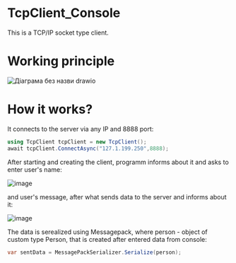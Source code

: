# TcpClient_Console
This is a TCP/IP socket type client.

# Working principle
![Діаграма без назви drawio](https://user-images.githubusercontent.com/112476754/205778038-2de736a7-ae84-4b1f-8efb-7bd89e62379a.png)

# How it works?
 It connects to the server via any IP and 8888 port:
```C#
using TcpClient tcpClient = new TcpClient();
await tcpClient.ConnectAsync("127.1.199.250",8888);
```
After starting and creating the client, programm informs about it and asks to enter user's name:

![image](https://user-images.githubusercontent.com/112476754/205513921-5d915f23-c352-4b98-9d94-3bd0dd5a59a0.png)

and user's message, after what sends data to the server and informs about it:

![image](https://user-images.githubusercontent.com/112476754/205514031-40957323-9040-4bb4-ace0-2fdc98f742b1.png)

The data is serealized using Messagepack, where person - object of custom type Person, that is created after entered data from console:

```C#
var sentData = MessagePackSerializer.Serialize(person);
```

